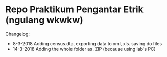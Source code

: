 Repo Praktikum Pengantar Etrik (ngulang wkwkw)
==============================================
Changelog:
- 8-3-2018	Adding census.dta, exporting data to xml, xls. saving do files
- 14-3-2018 Adding the whole folder as .ZIP (because using lab's PC)
